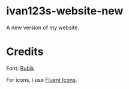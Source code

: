 # ivan123s-website-new
A new version of my website.

# Credits

Font: [Rubik](https://github.com/googlefonts/rubik)

For icons, i use [Fluent Icons](https://github.com/microsoft/fluentui-system-icons).